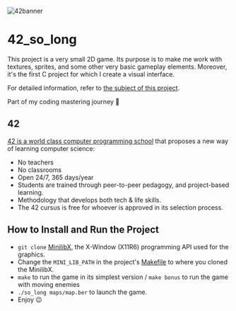 ![42banner](https://github.com/user-attachments/assets/084a4728-482d-46de-b790-be8143b832c9)


# 42_so_long

This project is a very small 2D game. Its purpose is to make me work with textures, sprites, and some other very basic gameplay elements.
Moreover, it's the first C project for which I create a visual interface.

For detailed information, refer to [the subject of this project](https://github.com/frenzla/42_so_long/blob/main/so_long_subject.pdf).

Part of my coding mastering journey 🥷


## 42

[42 is a world class computer programming school](https://42.fr/en/homepage/) that proposes a new way of learning computer science:
- No teachers
- No classrooms
- Open 24/7, 365 days/year
- Students are trained through peer-to-peer pedagogy, and project-based learning.
- Methodology that develops both tech & life skills.
- The 42 cursus is free for whoever is approved in its selection process.


## How to Install and Run the Project 

- `git clone` [MinilibX](https://github.com/42Paris/minilibx-linux), the X-Window (X11R6) programming API used for the graphics.
- Change the `MINI_LIB_PATH` in the project's [Makefile](https://github.com/frenzla/42_so_long/blob/main/Makefile) to where you cloned the MinilibX.
- `make` to run the game in its simplest version / `make bonus` to run the game with moving enemies
- `./so_long maps/map.ber` to launch the game.
- Enjoy 😉 
